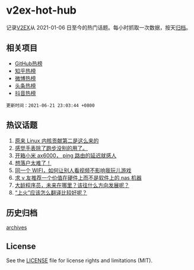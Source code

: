 # v2ex-hot-hub

 记录[V2EX](https://www.v2ex.com/)从 2021-01-06 日至今的热门话题。每小时抓取一次数据，按天[归档](archives)。
 
 ## 相关项目

- [GitHub热榜](https://github.com/snaildev/github-hot-hub)
- [知乎热榜](https://github.com/snaildev/zhihu-hot-hub)
- [微博热榜](https://github.com/snaildev/weibo-hot-hub)
- [头条热榜](https://github.com/snaildev/toutiao-hot-hub)
- [抖音热榜](https://github.com/snaildev/douyin-hot-hub)


 `更新时间：2021-06-21 23:03:44 +0800`

## 热议话题

1. [原来 Linux 内核贡献第二是这么来的](https://www.v2ex.com/t/784789)
1. [感觉手表除了跑步没别的用了。](https://www.v2ex.com/t/784736)
1. [开箱小米 ax6000， ping 路由的延迟就感人](https://www.v2ex.com/t/784693)
1. [想落户太难了！](https://www.v2ex.com/t/784802)
1. [同一个 WIFI，如何让别人看视频不影响我玩儿游戏](https://www.v2ex.com/t/784747)
1. [求 v 友推荐一个价值在硬件上而不是软件上的 nas 机器](https://www.v2ex.com/t/784746)
1. [大龄程序员，未来在哪里？该往什么方向发展呢？](https://www.v2ex.com/t/784754)
1. [“上火”应该怎么翻译比较好呢？](https://www.v2ex.com/t/784881)

## 历史归档

[archives](archives)

## License

See the [LICENSE](LICENSE) file for license rights and limitations (MIT).
